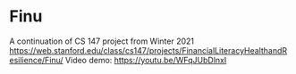 # Finu
A continuation of CS 147 project from Winter 2021
https://web.stanford.edu/class/cs147/projects/FinancialLiteracyHealthandResilience/Finu/
Video demo: https://youtu.be/WFqJUbDlnxI
